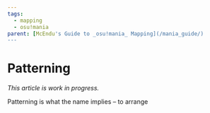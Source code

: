 ```yaml
---
tags:
  - mapping
  - osu!mania
parent: [McEndu's Guide to _osu!mania_ Mapping](/mania_guide/)
---
```


Patterning
==========

*This article is work in progress.*

Patterning is what the name implies &ndash; to arrange
